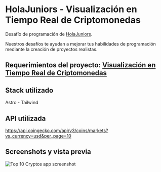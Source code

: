 # HolaJuniors - Visualización en Tiempo Real de Criptomonedas

Desafío de programación de [HolaJuniors](https://holajuniors.com).

Nuestros desafíos te ayudan a mejorar tus habilidades de programación mediante la creación de proyectos realistas.

## Requerimientos del proyecto: [Visualización en Tiempo Real de Criptomonedas](https://holajuniors.com/challenges/visualizacion-en-tiempo-real-de-criptomonedas)

## Stack utilizado

Astro - Tailwind

## API utilizada

https://api.coingecko.com/api/v3/coins/markets?vs_currency=usd&per_page=10

## Screenshots y vista previa

![Top 10 Cryptos app screenshot](./screen.png)
